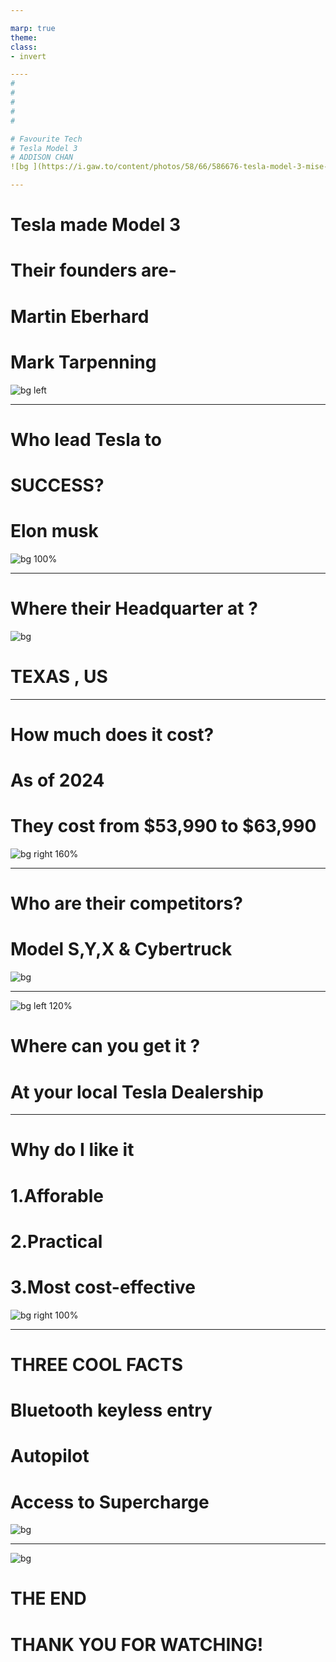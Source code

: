 ```yaml
---

marp: true
theme: 
class:
- invert

----
#
#
#
#
#

# Favourite Tech 
# Tesla Model 3 
# ADDISON CHAN
![bg ](https://i.gaw.to/content/photos/58/66/586676-tesla-model-3-mise-a-jour-attendue.jpg?460x287)

---
```

# Tesla made Model 3
#
#
#
# Their founders are-
# Martin Eberhard
# Mark Tarpenning

![bg left ](https://image.cnbcfm.com/api/v1/image/106835833-1612480747665-Marc_Martin.jpg?v=1612480942)

----
# Who lead Tesla to 
# SUCCESS?
#
#

# Elon musk
![bg 100%](https://static01.nyt.com/images/2023/09/09/multimedia/09isaacson-book-2-bpcw/09isaacson-book-2-bpcw-master1050.jpg)

---
# Where their Headquarter at ?
![bg](https://storage.googleapis.com/afs-prod/media/0ccf1787d672431b836414484154497f/3000.jpeg)

#
#
#
#
#
#
#
# TEXAS , US



---
# How much does it cost?
#
#
# As of 2024
# They cost from $53,990 to $63,990
![bg right 160%](https://digitalassets-secure.tesla.com/image/upload/f_auto,q_auto/zn6v2poahkk4iyt42drs.jpg)

---
# 
#
#
#

#
#
#
# 
#
#
# Who are their competitors?
# Model S,Y,X & Cybertruck 
![bg ](https://i.insider.com/60705a0630004b0019b26d80?width=700)

---
![bg left 120%](https://www.topgear.com/sites/default/files/2023/11/TopGear%20-%20Tesla%20Model%203%20-%20Facelift%20-1.jpg)
# Where can you get it ?
# At your local Tesla Dealership

---
# Why do I like it 
# 1.Afforable 
# 2.Practical 
# 3.Most cost-effective
![bg right 100%](https://cdn.images.express.co.uk/img/dynamic/24/750x445/1055119.jpg)

---
# THREE COOL FACTS
# Bluetooth keyless entry
# Autopilot 
# Access to Supercharge
![bg](https://i.guim.co.uk/img/media/fc772225c7129db82f206882c54c53cb3975a98e/325_0_2850_1710/master/2850.jpg?width=620&quality=85&auto=format&fit=max&s=c1197b908b4f8ce3fe2a6653f353e74c)

---
![bg](https://pyxis.nymag.com/v1/imgs/eeb/c35/2901dd5209ef18efc6885e9f94dd5dc9fe-07-elon-musk-smoking-weed-2.rsquare.w400.jpg)

# THE END
#
#
#
#
#
#
#
# THANK YOU FOR WATCHING!